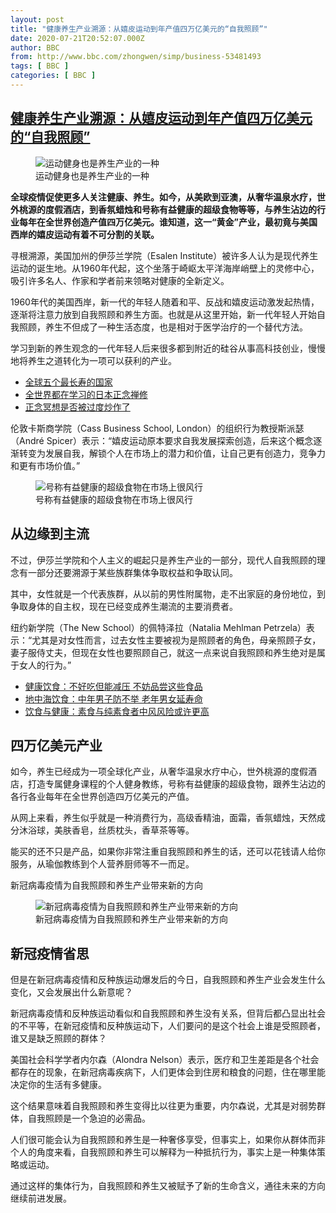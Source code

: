 ```yaml
---
layout: post
title: "健康养生产业溯源：从嬉皮运动到年产值四万亿美元的“自我照顾”"
date: 2020-07-21T20:52:07.000Z
author: BBC
from: http://www.bbc.com/zhongwen/simp/business-53481493
tags: [ BBC ]
categories: [ BBC ]
---
```

<!--1595364727000-->
[健康养生产业溯源：从嬉皮运动到年产值四万亿美元的“自我照顾”](http://www.bbc.com/zhongwen/simp/business-53481493)
------

<div>
<figure><img alt="运动健身也是养生产业的一种" src="https://ichef.bbci.co.uk/news/600/cpsprodpb/9926/production/_113560293_whatsubject.jpg" referrerpolicy="no-referrer"><br><figcaption>运动健身也是养生产业的一种</figcaption></figure><p class="story-body__introduction"><strong>全球疫情促使更多人关注健康、养生。如今，从美欧到亚澳，从奢华温泉水疗，世外桃源的度假酒店，到香氛蜡烛和号称有益健康的超级食物等等，与养生沾边的行业每年在全世界创造产值四万亿美元。</strong><strong>谁知道，这一“黄金”产业，最初竟与美国西岸的嬉皮运动有着不可分割的关联。</strong></p><p>寻根溯源，美国加州的伊莎兰学院（Esalen Institute）被许多人认为是现代养生运动的诞生地。从1960年代起，这个坐落于崎岖太平洋海岸峭壁上的灵修中心，吸引许多名人、作家和学者前来领略对健康的全新定义。</p><p>1960年代的美国西岸，新一代的年轻人随着和平、反战和嬉皮运动激发起热情，逐渐将注意力放到自我照顾和养生方面。也就是从这里开始，新一代年轻人开始自我照顾，养生不但成了一种生活态度，也是相对于医学治疗的一个替代方法。</p><p>学习到新的养生观念的一代年轻人后来很多都到附近的硅谷从事高科技创业，慢慢地将养生之道转化为一项可以获利的产业。</p><ul class="story-body__unordered-list"><li class="story-body__list-item"><a href="https://www.bbc.com/ukchina/simp/vert-tra-41282148" class="story-body__link">全球五个最长寿的国家</a></li><li class="story-body__list-item"><a href="https://www.bbc.com/ukchina/simp/vert-tra-40177111" class="story-body__link">全世界都在学习的日本正念禅修</a></li><li class="story-body__list-item"><a href="https://www.bbc.com/ukchina/simp/vert-fut-44140493" class="story-body__link">正念冥想是否被过度炒作了</a></li></ul><p>伦敦卡斯商学院（Cass Business School, London）的组织行为教授斯派瑟（André Spicer）表示：“嬉皮运动原本要求自我发展探索创造，后来这个概念逐渐转变为发展自我，解锁个人在市场上的潜力和价值，让自己更有创造力，竞争力和更有市场价值。”</p><figure><img alt="号称有益健康的超级食物在市场上很风行" src="https://ichef.bbci.co.uk/news/600/cpsprodpb/C036/production/_113560294_whatsubject.jpg" referrerpolicy="no-referrer"><br><figcaption>号称有益健康的超级食物在市场上很风行</figcaption></figure><h2 class="story-body__crosshead">从边缘到主流</h2><p>不过，伊莎兰学院和个人主义的崛起只是养生产业的一部分，现代人自我照顾的理念有一部分还要溯源于某些族群集体争取权益和争取认同。</p><p>其中，女性就是一个代表族群，从以前的男性附属物，走不出家庭的身份地位，到争取身体的自主权，现在已经变成养生潮流的主要消费者。</p><p>纽约新学院（The New School）的佩特泽拉（Natalia Mehlman Petrzela）表示：“尤其是对女性而言，过去女性主要被视为是照顾者的角色，母亲照顾子女，妻子服侍丈夫，但现在女性也要照顾自己，就这一点来说自我照顾和养生绝对是属于女人的行为。”</p><ul class="story-body__unordered-list"><li class="story-body__list-item"><a href="http://www.bbc.com/zhongwen/simp/science-50086190" class="story-body__link">健康饮食：不好吃但能减压 不妨品尝这些食品</a></li><li class="story-body__list-item"><a href="http://www.bbc.com/zhongwen/simp/indepth-45397554" class="story-body__link">地中海饮食：中年男子防不举 老年男女延寿命</a></li><li class="story-body__list-item"><a href="http://www.bbc.com/zhongwen/simp/science-49621046" class="story-body__link">饮食与健康：素食与纯素食者中风风险或许更高</a></li></ul><h2 class="story-body__crosshead">四万亿美元产业</h2><p>如今，养生已经成为一项全球化产业，从奢华温泉水疗中心，世外桃源的度假酒店，打造专属健身课程的个人健身教练，号称有益健康的超级食物，跟养生沾边的各行各业每年在全世界创造四万亿美元的产值。</p><p>从网上来看，养生似乎就是一种消费行为，高级香精油，面霜，香氛蜡烛，天然成分沐浴球，美肤香皂，丝质枕头，香草茶等等。</p><p>能买的还不只是产品，如果你非常注重自我照顾和养生的话，还可以花钱请人给你服务，从瑜伽教练到个人营养厨师等不一而足。</p><p>新冠病毒疫情为自我照顾和养生产业带来新的方向</p><figure><img alt="新冠病毒疫情为自我照顾和养生产业带来新的方向" src="https://ichef.bbci.co.uk/news/600/cpsprodpb/E746/production/_113560295_whatsubject.jpg" referrerpolicy="no-referrer"><br><figcaption>新冠病毒疫情为自我照顾和养生产业带来新的方向</figcaption></figure><h2 class="story-body__crosshead">新冠疫情省思</h2><p>但是在新冠病毒疫情和反种族运动爆发后的今日，自我照顾和养生产业会发生什么变化，又会发展出什么新意呢？</p><p>新冠病毒疫情和反种族运动看似和自我照顾和养生没有关系，但背后都凸显出社会的不平等，在新冠疫情和反种族运动下，人们要问的是这个社会上谁是受照顾者，谁又是缺乏照顾的群体？</p><p>美国社会科学学者内尔森（Alondra Nelson）表示，医疗和卫生差距是各个社会都存在的现象，在新冠病毒疾病下，人们更体会到住房和粮食的问题，住在哪里能决定你的生活有多健康。</p><p>这个结果意味着自我照顾和养生变得比以往更为重要，内尔森说，尤其是对弱势群体，自我照顾是一个急迫的必需品。</p><p>人们很可能会认为自我照顾和养生是一种奢侈享受，但事实上，如果你从群体而非个人的角度来看，自我照顾和养生可以解释为一种抵抗行为，事实上是一种集体策略或运动。</p><p>通过这样的集体行为，自我照顾和养生又被赋予了新的生命含义，通往未来的方向继续前进发展。</p>
</div>
